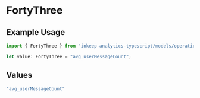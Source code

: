 # FortyThree

## Example Usage

```typescript
import { FortyThree } from "inkeep-analytics-typescript/models/operations";

let value: FortyThree = "avg_userMessageCount";
```

## Values

```typescript
"avg_userMessageCount"
```